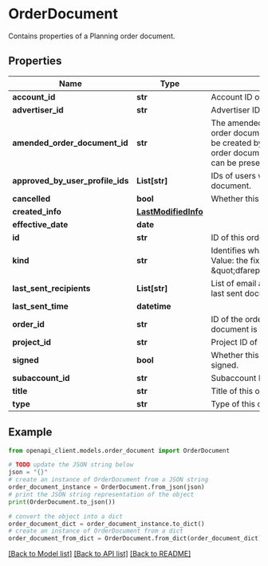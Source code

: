 # OrderDocument

Contains properties of a Planning order document.

## Properties

Name | Type | Description | Notes
------------ | ------------- | ------------- | -------------
**account_id** | **str** | Account ID of this order document. | [optional] 
**advertiser_id** | **str** | Advertiser ID of this order document. | [optional] 
**amended_order_document_id** | **str** | The amended order document ID of this order document. An order document can be created by optionally amending another order document so that the change history can be preserved. | [optional] 
**approved_by_user_profile_ids** | **List[str]** | IDs of users who have approved this order document. | [optional] 
**cancelled** | **bool** | Whether this order document is cancelled. | [optional] 
**created_info** | [**LastModifiedInfo**](LastModifiedInfo.md) |  | [optional] 
**effective_date** | **date** |  | [optional] 
**id** | **str** | ID of this order document. | [optional] 
**kind** | **str** | Identifies what kind of resource this is. Value: the fixed string \&quot;dfareporting#orderDocument\&quot;. | [optional] 
**last_sent_recipients** | **List[str]** | List of email addresses that received the last sent document. | [optional] 
**last_sent_time** | **datetime** |  | [optional] 
**order_id** | **str** | ID of the order from which this order document is created. | [optional] 
**project_id** | **str** | Project ID of this order document. | [optional] 
**signed** | **bool** | Whether this order document has been signed. | [optional] 
**subaccount_id** | **str** | Subaccount ID of this order document. | [optional] 
**title** | **str** | Title of this order document. | [optional] 
**type** | **str** | Type of this order document | [optional] 

## Example

```python
from openapi_client.models.order_document import OrderDocument

# TODO update the JSON string below
json = "{}"
# create an instance of OrderDocument from a JSON string
order_document_instance = OrderDocument.from_json(json)
# print the JSON string representation of the object
print(OrderDocument.to_json())

# convert the object into a dict
order_document_dict = order_document_instance.to_dict()
# create an instance of OrderDocument from a dict
order_document_from_dict = OrderDocument.from_dict(order_document_dict)
```
[[Back to Model list]](../README.md#documentation-for-models) [[Back to API list]](../README.md#documentation-for-api-endpoints) [[Back to README]](../README.md)


